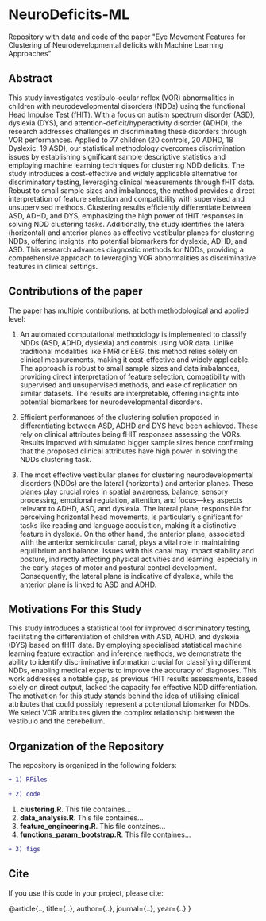 # NeuroDeficits-ML
Repository with data and code of the paper "Eye Movement Features for Clustering of Neurodevelopmental deficits with Machine Learning Approaches"

## **Abstract**

This study investigates vestibulo-ocular reflex (VOR) abnormalities in children with neurodevelopmental disorders (NDDs) using the functional Head Impulse Test (fHIT). With a focus on autism spectrum disorder (ASD), dyslexia (DYS), and attention-deficit/hyperactivity disorder (ADHD), the research addresses challenges in discriminating these disorders through VOR performances. Applied to 77 children (20 controls, 20 ADHD, 18 Dyslexic, 19 ASD), our statistical methodology overcomes discrimination issues by establishing significant sample descriptive statistics and employing machine learning techniques for clustering NDD deficits. The study introduces a cost-effective and widely applicable alternative for discriminatory testing, leveraging clinical measurements through fHIT data. Robust to small sample sizes and imbalances, the method provides a direct interpretation of feature selection and compatibility with supervised and unsupervised methods. Clustering results efficiently differentiate between ASD, ADHD, and DYS, emphasizing the high power of fHIT responses in solving NDD clustering tasks. Additionally, the study identifies the lateral (horizontal) and anterior planes as effective vestibular planes for clustering NDDs, offering insights into potential biomarkers for dyslexia, ADHD, and ASD. This research advances diagnostic methods for NDDs, providing a comprehensive approach to leveraging VOR abnormalities as discriminative features in clinical settings.


## Contributions of the paper
The paper has multiple contributions, at both methodological and applied level:
1. An automated computational methodology is implemented to classify NDDs (ASD, ADHD, dyslexia) and controls using VOR data. Unlike traditional modalities like FMRI or EEG, this method relies solely on clinical measurements, making it cost-effective and widely applicable. The approach is robust to small sample sizes and data imbalances, providing direct interpretation of feature selection, compatibility with supervised and unsupervised methods, and ease of replication on similar datasets. The results are interpretable, offering insights into potential biomarkers for neurodevelopmental disorders.

2. Efficient performances of the clustering solution proposed in differentiating between ASD, ADHD and DYS have been achieved. These rely on clinical attributes being fHIT responses assessing the VORs. Results improved with simulated bigger sample sizes hence confirming that the proposed clinical attributes have high power in solving the NDDs clustering task.
    
3. The most effective vestibular planes for clustering neurodevelopmental disorders (NDDs) are the lateral (horizontal) and anterior planes. These planes play crucial roles in spatial awareness, balance, sensory processing, emotional regulation, attention, and focus—key aspects relevant to ADHD, ASD, and dyslexia. The lateral plane, responsible for perceiving horizontal head movements, is particularly significant for tasks like reading and language acquisition, making it a distinctive feature in dyslexia. On the other hand, the anterior plane, associated with the anterior semicircular canal, plays a vital role in maintaining equilibrium and balance. Issues with this canal may impact stability and posture, indirectly affecting physical activities and learning, especially in the early stages of motor and postural control development. Consequently, the lateral plane is indicative of dyslexia, while the anterior plane is linked to ASD and ADHD. 


## Motivations For this Study

This study introduces a statistical tool for improved discriminatory testing, facilitating the differentiation of children with ASD, ADHD, and dyslexia (DYS) based on fHIT data. By employing specialised statistical machine learning feature extraction and inference methods, we demonstrate the ability to identify discriminative information crucial for classifying different NDDs, enabling medical experts to improve the accuracy of diagnoses. This work addresses a notable gap, as previous fHIT results assessments, based solely on direct output, lacked the capacity for effective NDD differentiation. The motivation for this study stands behind the idea of utilising clinical attributes that could possibly represent a potentional biomarker for NDDs. We select VOR attributes given the complex relationship between the vestibulo and the cerebellum.


## Organization of the Repository
The repository is organized in the following folders:

```diff
+ 1) RFiles
```



```diff
+ 2) code 
```

1.  **clustering.R**. This file containes...
2. **data_analysis.R**. This file containes...
3.  **feature_engineering.R**. This file containes...
4.  **functions_param_bootstrap.R**. This file containes...


```diff
+ 3) figs 
```


## Cite

If you use this code in your project, please cite:

@article{..,
  title={..},
  author={..},
  journal={..},
  year={..}
}

